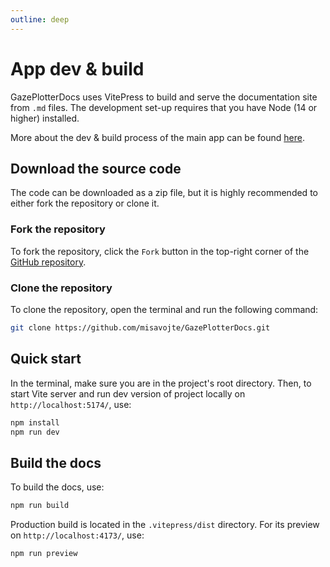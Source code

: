 ```yaml
---
outline: deep
---
```


# App dev & build
GazePlotterDocs uses VitePress to build and serve the documentation site from `.md` files. The development set-up requires that you have Node (14 or higher) installed.

More about the dev & build process of the main app can be found [here](./app-dev-build).

## Download the source code
The code can be downloaded as a zip file, but it is highly recommended to either fork the repository or clone it.

### Fork the repository
To fork the repository, click the `Fork` button in the top-right corner of the [GitHub repository](https://github.com/misavojte/GazePlotterDocs). 

### Clone the repository
To clone the repository, open the terminal and run the following command:

```bash
git clone https://github.com/misavojte/GazePlotterDocs.git
```

## Quick start
In the terminal, make sure you are in the project's root directory. Then, to start Vite server and run dev version of project locally on `http://localhost:5174/`, use:

```bash
npm install
npm run dev
```

## Build the docs
To build the docs, use:

```bash
npm run build
```

Production build is located in the `.vitepress/dist` directory. For its preview on `http://localhost:4173/`, use:

```bash
npm run preview
```